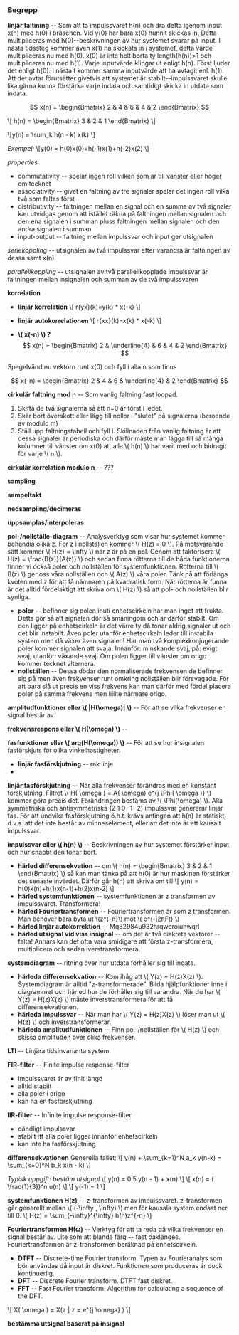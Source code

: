 
### Begrepp

__linjär faltining__ -- Som att ta impulssvaret h(n) och dra detta igenom input x(n) med h(0) i bräschen. Vid y(0) har bara x(0) hunnit skickas in. Detta multipliceras med h(0)--beskrivningen av hur systemet svarar på input. I nästa tidssteg kommer även x(1) ha skickats in i systemet, detta värde multipliceras nu med h(0). x(0) är inte helt borta ty length(h(n))>1 och multipliceras nu med h(1). Varje inputvärde klingar ut enligt h(n). Först ljuder det enligt h(0). I nästa t kommer samma inputvärde att ha avtagit enl. h(1). Att det avtar förutsätter givetvis att systemet är stabilt--impulssvaret skulle lika gärna kunna förstärka varje indata och samtidigt skicka in utdata som indata. 

$$ x(n) = 
  \begin{Bmatrix}
    2 & 4 & 6 & 4 & 2 
  \end{Bmatrix} 
$$

\\[ h(n) = 
  \\begin{Bmatrix}
    3 & 2 & 1 
  \\end{Bmatrix} 
\\]

\\[y(n) = \\sum_k h(n - k) x(k) \\]

_Exempel:_
\\[y(0) = h(0)x(0)+h(-1)x(1)+h(-2)x(2) \\]

_properties_

+ commutativity -- spelar ingen roll vilken som är till vänster eller höger om tecknet
+ associativity -- givet en faltning av tre signaler spelar det ingen roll vilka två som faltas först
+ distributivity -- faltningen mellan en signal och en summa av två signaler kan utvidgas genom att istället räkna på faltningen mellan signalen och den ena signalen i summan pluss faltningen mellan signalen och den andra signalen i summan
+ input-output -- faltning mellan impulssvar och input ger utsignalen

_seriekoppling_ -- utsignalen av två impulssvar efter varandra är faltningen av dessa samt x(n)

_parallellkoppling_ -- utsignalen av två parallellkopplade impulssvar är faltningen mellan insignalen och summan av de två impulssvaren


__korrelation__

+ __linjär korrelation__
\\[ r{yx}(k)=y(k) * x(-k) \\]

+ __linjär autokorrelationen__
\\[ r{xx}(k)=x(k) * x(-k) \\]

+ __\\( x(-n) \\) ?__
$$ x(n) = 
  \begin{Bmatrix}
    2 & \underline{4} & 6 & 4 & 2 
  \end{Bmatrix} 
$$

Spegelvänd nu vektorn runt x(0) och fyll i alla n som finns

$$ x(-n) = 
  \begin{Bmatrix}
    2 & 4 & 6 & \underline{4} & 2 
  \end{Bmatrix} 
$$ 


__cirkulär faltning mod n__ -- Som vanlig faltning fast loopad.

1. Skifta de två signalerna så att n=0 är först i ledet.
2. Skär bort överskott eller lägg till nollor i "slutet" på signalerna (beroende av modulo m)
3. Ställ upp faltningstabell och fyll i. Skillnaden från vanlig faltning är att dessa signaler är periodiska och därför måste man lägga till så många kolumner till vänster om x(0) att alla \\( h(n) \\) har varit med och bidragit för varje \\( n \\).

__cirkulär korrelation modulo n__ -- ???

__sampling__

__sampeltakt__

__nedsampling/decimeras__

__uppsamplas/interpoleras__


__pol-/nollställe-diagram__ -- Analysverktyg som visar hur systemet kommer behandla olika z. För z i nollställen kommer \\( H(z) = 0 \\). På motsvarande sätt kommer \\( H(z) = \\infty \\) när z är på en pol. Genom att faktorisera \\( H(z) = \\frac{B(z)}{A(z)} \\) och sedan finna rötterna till de båda funktionerna finner vi också poler och nollställen för systemfunktionen. Rötterna till \\( B(z) \\) ger oss våra nollställen och \\( A(z) \\) våra poler. Tänk på att förlänga kvoten med z för att få nämnaren på kvadratisk form. När rötterna är funna är det alltid fördelaktigt att skriva om \\( H(z) \\) så att pol- och nollställen blir synliga. 

+ __poler__ -- befinner sig polen inuti enhetscirkeln har man inget att frukta. Detta gör så att signalen dör så småningom och är därför stabilt. Om den ligger på enhetscirkeln är det värre ty då tonar aldrig signaler ut och det blir instabilt. Även poler utanför enhetscirkeln leder till instabila system men då växer även signalen! Har man två komplexkonjugerande poler kommer signalen att svaja. Innanför: minskande svaj, på: evigt svaj, utanför: växande svaj. Om polen ligger till vänster om origo kommer tecknet alternera.
+ __nollställen__ -- Dessa dödar den normaliserade frekvensen de befinner sig på men även frekvenser runt omkring nollställen blir försvagade. För att bara slå ut precis en viss frekvens kan man därför med fördel placera poler på samma frekvens men liiiite närmare origo.

__amplitudfunktioner eller \\( |H(\\omega)| \\)__ -- För att se vilka frekvenser en signal består av.

__frekvensrespons eller \\( H(\\omega) \\)__ -- 

__fasfunktioner eller \\( arg(H(\\omega)) \\)__ -- För att se hur insignalen fasförskjuts för olika vinkelhastigheter.

+ __linjär fasförskjutning__ -- rak linje
+ 

 __linjär fasförskjutning__ -- När alla frekvenser förändras med en konstant förskjutning. Filtret \\( H( \\omega ) = A( \\omega) e^{j \\Phi( \\omega )} \\) kommer göra precis det. Förändringen bestäms av \\( \\Phi(\\omega) \\). Alla symmetriska och antisymmetriska (2 1 0 -1 -2) impulssvar genererar linjär fas. För att undvika fasförskjutning ö.h.t. krävs antingen att h(n) är statiskt, d.v.s. att det inte består av minneselement, eller att det inte är ett kausalt impulssvar.


__impulssvar eller \\( h(n) \\)__ -- Beskrivningen av hur systemet förstärker input och hur snabbt den tonar bort. 

+ __härled differensekvation__ -- om \\( h(n) = \\begin{Bmatrix} 3 & 2 & 1 \\end{Bmatrix} \\) så kan man tänka på att h(0) är hur maskinen förstärker det senaste invärdet. Därför går h(n) att skriva om till \\[ y(n) = h(0)x(n)+h(1)x(n-1)+h(2)x(n-2) \\]
+ __härled systemfunktionen__ -- systemfunktionen är z transformen av impulssvaret. Transformera!
+ __härled Fouriertransformen__ -- Fouriertransformen är som z transformen. Man behöver bara byta ut \\(z^{-n}\\) mot \\( e^{-j2πFt} \\)
+ __härled linjär autokorrektion__ -- Mq32984u932hrqweroiuhwqrl
+ __härled utsignal vid viss insignal__ -- om det är två diskreta vektorer -- falta! Annars kan det ofta vara smidigare att första z-transformera, multiplicera och sedan iverstransformera.


__systemdiagram__ -- ritning över hur utdata förhåller sig till indata.

+ __härleda differensekvation__ -- Kom ihåg att \\( Y(z) = H(z)X(z) \\). Systemdiagram är alltid "z-transformerade". Bilda hjälpfunktioner inne i diagrammet och härled hur de förhåller sig till varandra. När du har \\( Y(z) = H(z)X(z) \\) måste inverstransformera för att få differensekvationen.
+ __härleda impulssvar__ -- När man har \\( Y(z) = H(z)X(z) \\) löser man ut \\( H(z) \\) och inverstransformerar.
+ __härleda amplitudfunktionen__ -- Finn pol-/nollställen för \\( H(z) \\) och skissa amplituden över olika frekvenser.


__LTI__ -- Linjära tidsinvarianta system


__FIR-filter__ -- Finite impulse response-filter
+ impulssvaret är av finit längd
+ alltid stabilt
+ alla poler i origo
+ kan ha en fasförskjutning

__IIR-filter__ -- Infinite impulse response-filter
+ oändligt impulssvar
+ stabilt iff alla poler ligger innanför enhetscirkeln
+ kan inte ha fasförskjutning

__differensekvationen__
Generella fallet:
\\[ y(n) + \\sum_{k=1}^N a_k y(n-k) = \\sum_{k=0}^N b_k x(n - k) \\]

_Typisk uppgift: bestäm utsignal_
\\[ y(n)  = 0.5 y(n - 1) + x(n) \\]
\\[ x(n)  = ( \\frac{1}{3})^n u(n) \\]
\\[ y(-1) = 1 \\]

__systemfunktionen H(z)__ -- z-transformen av impulssvaret. z-transformen går generellt mellan \\( (-\\infty , \\infty) \\) men för kausala system endast ner till 0.
\\[ H(z) = \\sum_{-\\infty}^{\\infty} h(n)z^{-n} \\]

__Fouriertransformen H(ω)__ -- Verktyg för att ta reda på vilka frekvenser en signal består av. Lite som att blanda färg -- fast baklänges. Fouriertransformen är z-transformen beräknad på enhetscirkeln.

+ __DTFT__ -- Discrete-time Fourier transform. Typen av Fourieranalys som bör användas då input är diskret. Funktionen som produceras är dock kontinuerlig.
+ __DFT__ -- Discrete Fourier transform. DTFT fast diskret.
+ __FFT__ -- Fast Fourier transform. Algorithm for calculating a sequence of the DFT.

\\[ X( \\omega ) = X(z | z = e^{j \\omega} ) \\]


__bestämma utsignal baserat på insignal__


